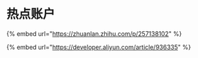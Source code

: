 # 热点账户

{% embed url="https://zhuanlan.zhihu.com/p/257138102" %}

{% embed url="https://developer.aliyun.com/article/936335" %}
